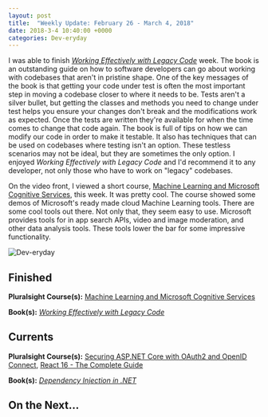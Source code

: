 ```yaml
---
layout: post
title:  "Weekly Update: February 26 - March 4, 2018"
date: 2018-3-4 10:40:00 +0000
categories: Dev-eryday
---
```


I was able to finish *[Working Effectively with Legacy Code][lc]* week. The book is an outstanding guide on how to software developers can go about working with codebases that aren't in pristine shape. One of the key messages of the book is that getting your code under test is often the most important step in moving a codebase closer to where it needs to be. Tests aren't a silver bullet, but getting the classes and methods you need to change under test helps you ensure your changes don't break and the modifications work as expected. Once the tests are written they're available for when the time comes to change that code again. The book is full of tips on how we can modify our code in order to make it testable. It also has techniques that can be used on codebases where testing isn't an option. These testless scenarios may not be ideal, but they are sometimes the only option. I enjoyed *Working Effectively with Legacy Code* and I'd recommend it to any developer, not only those who have to work on "legacy" codebases.

On the video front, I viewed a short course, [Machine Learning and Microsoft Cognitive Services][mlms], this week. It was pretty cool. The course showed some demos of Microsoft's ready made cloud Machine Learning tools. There are some cool tools out there. Not only that, they seem easy to use. Microsoft provides tools for in app search APIs, video and image moderation, and other data analysis tools. These tools lower the bar for some impressive functionality.

![Dev-eryday](https://farm5.staticflickr.com/4654/38655325360_01acdb57fc_z.jpg)



Finished
--------

**Pluralsight Course(s):** [Machine Learning and Microsoft Cognitive Services][mlms]

**Book(s):** *[Working Effectively with Legacy Code][lc]*

Currents
--------
**Pluralsight Course(s):**  [Securing ASP.NET Core with OAuth2 and OpenID Connect][secure], [React 16 - The Complete Guide][re]

**Book(s):** *[Dependency Injection in .NET][di]*

On the Next...
--------




[fl]: https://app.pluralsight.com/library/courses/functional-lite-javascript/table-of-contents
[fun]: https://app.pluralsight.com/library/courses/making-functional-csharp/table-of-contents
[rul]: https://www.amazon.com/12-Rules-Life-Antidote-Chaos-ebook/dp/B01FPGY5T0/
[re]: https://www.udemy.com/react-the-complete-guide-incl-redux/
[core]: https://app.pluralsight.com/library/courses/aspdotnetcore-implementing-securing-api/table-of-contents
[secure]: https://app.pluralsight.com/library/courses/asp-dotnet-core-oauth2-openid-connect-securing/table-of-contents
[core2]: https://app.pluralsight.com/library/courses/asp-dot-net-core-oauth/table-of-contents
[nut]: https://www.amazon.com/C-7-0-Nutshell-Definitive-Reference/dp/1491987650
[wu]: https://www.amazon.com/Waking-Up-Spirituality-Without-Religion-ebook/dp/B00GEEB9YC/
[li]: https://stevewedig.com/2014/02/03/software-developers-reading-list/
[ps]: https://www.amazon.com/Perennial-Seller-Making-Marketing-Lasts-ebook/dp/B01N8SL7FH
[gv]: https://www.youtube.com/watch?v=7kVeCqQCxlk
[cgl]: https://developer.mozilla.org/en-US/docs/Web/CSS/CSS_Grid_Layout
[pbp]: https://app.pluralsight.com/library/courses/play-by-play-packaging-deploying-real-world-asp-dont-net-core-app/table-of-contents
[ca]: https://app.pluralsight.com/library/courses/clean-architecture-patterns-practices-principles/table-of-contents
[ap]: https://www.amazon.com/Apprenticeship-Patterns-Guidance-Aspiring-Craftsman/dp/0596518382/
[ql]: https://quizlet.com/
[efc]: https://app.pluralsight.com/library/courses/entity-framework-core-2-getting-started/table-of-contents
[lc]: https://www.amazon.com/Working-Effectively-Legacy-Michael-Feathers/dp/0131177052/
[mlms]: https://app.pluralsight.com/library/courses/microsoft-cognitive-services-machine-learning/table-of-contents
[di]: https://www.manning.com/books/dependency-injection-in-dot-net
